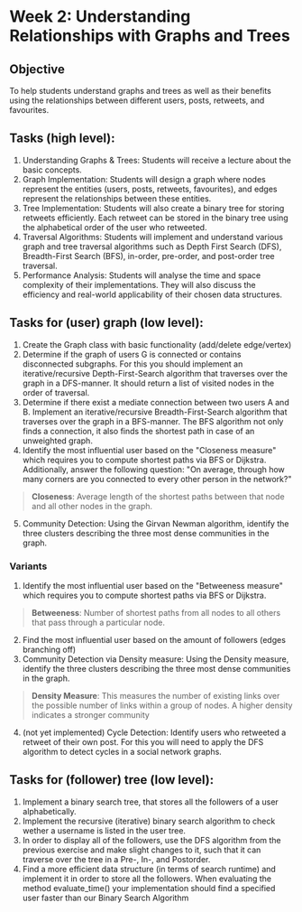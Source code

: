 # Week 2: Understanding Relationships with Graphs and Trees
## Objective
To help students understand graphs and trees as well as their benefits using the relationships between different users, posts, retweets, and favourites.
## Tasks (high level):
1. Understanding Graphs & Trees: Students will receive a lecture about the basic concepts.
2. Graph Implementation: Students will design a graph where nodes represent the entities (users, posts, retweets, favourites), and edges represent the relationships between these entities.
3. Tree Implementation: Students will also create a binary tree for storing retweets efficiently. Each retweet can be stored in the binary tree using the alphabetical order of the user who retweeted.
4. Traversal Algorithms: Students will implement and understand various graph and tree traversal algorithms such as Depth First Search (DFS), Breadth-First Search (BFS), in-order, pre-order, and post-order tree traversal.
5. Performance Analysis: Students will analyse the time and space complexity of their implementations. They will also discuss the efficiency and real-world applicability of their chosen data structures.
## Tasks for (user) graph (low level):

1. Create the Graph class with basic functionality (add/delete edge/vertex)
2. Determine if the graph of users G is connected or contains disconnected subgraphs. For this you should implement an iterative/recursive Depth-First-Search algorithm that traverses over the graph in a DFS-manner. It should return a list of visited nodes in the order of traversal.
3. Determine if there exist a mediate connection between two users A and B. Implement an iterative/recursive Breadth-First-Search algorithm that traverses over the graph in a BFS-manner. The BFS algorithm not only finds a connection, it also finds the shortest path in case of an unweighted graph.
4. Identify the most influential user based on the "Closeness measure" which requires you to compute shortest paths via BFS or Dijkstra. Additionally, answer the following question: "On average, through how many corners are you connected to every other person in the network?"
>  **Closeness**: Average length of the shortest paths between that node and all other nodes in the graph.
5. Community Detection: Using the Girvan Newman algorithm, identify the three clusters describing the three most dense communities in the graph.

### Variants

1. Identify the most influential user based on the "Betweeness measure" which requires you to compute shortest paths via BFS or Dijkstra. 
>  **Betweeness**: Number of shortest paths from all nodes to all others that pass through a particular node.
2. Find the most influential user based on the amount of followers (edges branching off)
3. Community Detection via Density measure: Using the Density measure, identify the three clusters describing the three most dense communities in the graph.
> **Density Measure**: This measures the number of existing links over the possible number of links within a group of nodes. A higher density indicates a stronger community
4. (not yet implemented) Cycle Detection: Identify users who retweeted a retweet of their own post. For this you will need to apply the DFS algorithm to detect cycles in a social network graphs. 

## Tasks for (follower) tree (low level):

1. Implement a binary search tree, that stores all the followers of a user alphabetically. 
2. Implement the recursive (iterative) binary search algorithm to check wether a username is listed in the user tree.
3. In order to display all of the followers, use the DFS algorithm from the previous exercise and make slight changes to it, such that it can traverse over the tree in a Pre-, In-, and Postorder.
4. Find a more efficient data structure (in terms of search runtime) and implement it in order to store all the followers. When evaluating the method evaluate_time() your implementation should find a specified user faster than our Binary Search Algorithm